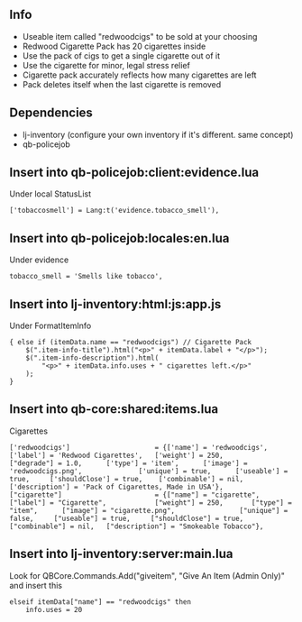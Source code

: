 ## Info
- Useable item called "redwoodcigs" to be sold at your choosing
- Redwood Cigarette Pack has 20 cigarettes inside
- Use the pack of cigs to get a single cigarette out of it
- Use the cigarette for minor, legal stress relief
- Cigarette pack accurately reflects how many cigarettes are left
- Pack deletes itself when the last cigarette is removed

## Dependencies
- lj-inventory (configure your own inventory if it's different. same concept)
- qb-policejob

## Insert into qb-policejob:client:evidence.lua

Under local StatusList
```
['tobaccosmell'] = Lang:t('evidence.tobacco_smell'),
```

## Insert into qb-policejob:locales:en.lua

Under evidence
```
tobacco_smell = 'Smells like tobacco',
```

## Insert into lj-inventory:html:js:app.js

Under FormatItemInfo
```
{ else if (itemData.name == "redwoodcigs") // Cigarette Pack
    $(".item-info-title").html("<p>" + itemData.label + "</p>");
    $(".item-info-description").html(
        "<p>" + itemData.info.uses + " cigarettes left.</p>"
    );
}
```

## Insert into qb-core:shared:items.lua
Cigarettes
```
['redwoodcigs'] 				 	= {['name'] = 'redwoodcigs', 			['label'] = 'Redwood Cigarettes', 	['weight'] = 250, 		["degrade"] = 1.0,		['type'] = 'item', 		['image'] = 'redwoodcigs.png', 				['unique'] = true, 		['useable'] = true, 	['shouldClose'] = true,	   ['combinable'] = nil,   ['description'] = 'Pack of Cigarettes, Made in USA'},
["cigarette"] 						= {["name"] = "cigarette",  	     	["label"] = "Cigarette",	 		["weight"] = 250, 		["type"] = "item", 		["image"] = "cigarette.png", 				["unique"] = false, 	["useable"] = true, 	["shouldClose"] = true,   	["combinable"] = nil,   ["description"] = "Smokeable Tobacco"},
```

## Insert into lj-inventory:server:main.lua
Look for QBCore.Commands.Add("giveitem", "Give An Item (Admin Only)" and insert this
```
elseif itemData["name"] == "redwoodcigs" then
    info.uses = 20
```